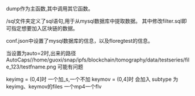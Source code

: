 dump作为主函数,其中调用其它函数。

/sql文件夹定义了sql语句,用于从mysql数据库中提取数据。
其中修改filter.sql即可指定想要加入区块链的数据。

conf.json中设置了mysql数据库的信息，以及floregtest的信息。


当设置为auto=2时,出来的路径
AutoCaps//home/guoxi/snap/ipfs/blockchain/tomography/data/testseries/file_123/testfname.png
可能有问题

keyimg = (0,4]时                      一个加_s,一个不加
keymov = (0,4]时 会加入 subtype 为keyimg、keymov的files      一个mp4一个flv